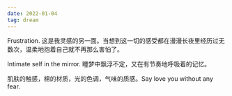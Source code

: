 ```yaml
---
date: 2022-01-04
tag: dream
---
```

Frustration. 这是我灵感的另一面。当想到这一切的感受都在漫漫长夜里经历过无数次，温柔地抱着自己就不再那么害怕了。

Intimate self in the mirror. 睡梦中飘浮不定，又在有节奏地呼吸着的记忆。

肌肤的触感，棉的材质，光的色调，气味的质感。Say love you without any fear.